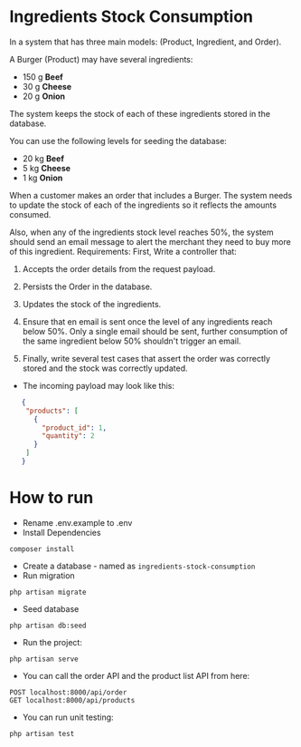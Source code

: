 # Ingredients Stock Consumption

In a system that has three main models: (Product, Ingredient, and Order).

A Burger (Product) may have several ingredients:
- 150 g **Beef**
- 30 g **Cheese**
- 20 g **Onion**


The system keeps the stock of each of these ingredients stored in the database.

You can use the following levels for seeding the database:
- 20 kg **Beef**
- 5 kg **Cheese**
- 1 kg **Onion**

When a customer makes an order that includes a Burger. The system needs to update the 
stock of each of the ingredients so it reflects the amounts consumed. 

Also, when any of the ingredients stock level reaches 50%, the system should send an
  email message to alert the merchant they need to buy more of this ingredient.
  Requirements:
  First, Write a controller that:
1. Accepts the order details from the request payload.
2. Persists the Order in the database.
3. Updates the stock of the ingredients.
4. Ensure that en email is sent once the level of any ingredients reach
   below 50%. Only a single email should be sent, further consumption of the same
   ingredient below 50% shouldn't trigger an email.
   
5. Finally, write several test cases that assert the order was correctly stored and the
   stock was correctly updated.
   
* The incoming payload may look like this:
```json
   {
    "products": [
      {
        "product_id": 1, 
        "quantity": 2
      }
    ]
   }
```
# How to run

* Rename .env.example to .env
* Install Dependencies
```
composer install
```
* Create a database - named as `ingredients-stock-consumption`
* Run migration
```
php artisan migrate
```
* Seed database
```
php artisan db:seed
```
* Run the project:
```
php artisan serve
```
* You can call the order API and the product list API from here:
```
POST localhost:8000/api/order
GET localhost:8000/api/products
```
* You can run unit testing:
```
php artisan test
```